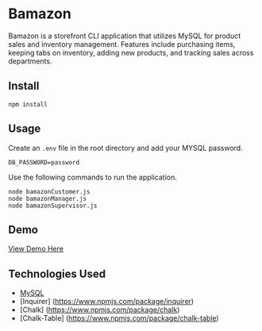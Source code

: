 # Bamazon
Bamazon is a storefront CLI application that utilizes MySQL for product sales and inventory management. Features include purchasing items, keeping tabs on inventory, adding new products, and tracking sales across departments.

## Install
```
npm install
```

## Usage
Create an `.env` file in the root directory and add your MYSQL password.
```
DB_PASSWORD=password
```
Use the following commands to run the application.
```
node bamazonCustomer.js
node bamazonManager.js
node bamazonSupervisor.js
```

## Demo
[View Demo Here]()

## Technologies Used
* [MySQL](https://www.npmjs.com/package/mysql)
* [Inquirer] (https://www.npmjs.com/package/inquirer)
* [Chalk] (https://www.npmjs.com/package/chalk)
* [Chalk-Table] (https://www.npmjs.com/package/chalk-table)